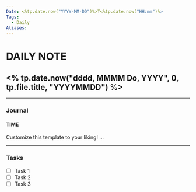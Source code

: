 ```yaml
---
Date: <%tp.date.now("YYYY-MM-DD")%>T<%tp.date.now("HH:mm")%>
Tags:
  - Daily
Aliases:
---
```

# DAILY NOTE
## <% tp.date.now("dddd, MMMM Do, YYYY", 0, tp.file.title, "YYYYMMDD") %>
***
### Journal
#### TIME
Customize this template to your liking!
...
***
### Tasks
- [ ] Task 1
- [ ] Task 2
- [ ] Task 3
